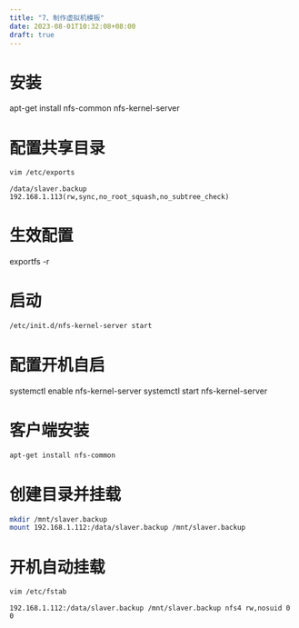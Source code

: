 ```yaml
---
title: "7、制作虚拟机模板"
date: 2023-08-01T10:32:08+08:00
draft: true
---
```


# 安装

apt-get install nfs-common nfs-kernel-server


# 配置共享目录
``` bash
vim /etc/exports
```

``` text
/data/slaver.backup  192.168.1.113(rw,sync,no_root_squash,no_subtree_check)
```

# 生效配置
exportfs -r

# 启动
``` bash
/etc/init.d/nfs-kernel-server start
```

# 配置开机自启
systemctl enable nfs-kernel-server
systemctl start nfs-kernel-server

# 客户端安装
``` bash
apt-get install nfs-common
```

# 创建目录并挂载
``` bash
mkdir /mnt/slaver.backup
mount 192.168.1.112:/data/slaver.backup /mnt/slaver.backup
```

# 开机自动挂载
``` bash
vim /etc/fstab
```

``` text
192.168.1.112:/data/slaver.backup /mnt/slaver.backup nfs4 rw,nosuid 0 0
```

